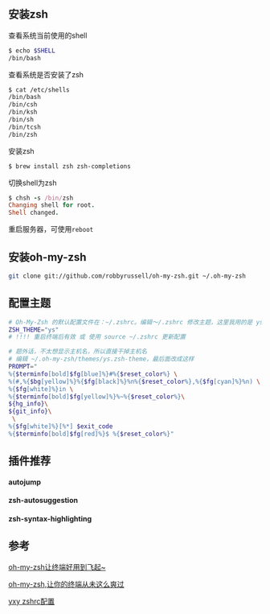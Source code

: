 

## 安装zsh

查看系统当前使用的shell

```bash
$ echo $SHELL 
/bin/bash
```

查看系统是否安装了zsh

```bash
$ cat /etc/shells 
/bin/bash
/bin/csh
/bin/ksh
/bin/sh
/bin/tcsh
/bin/zsh
```

安装zsh

```bash
$ brew install zsh zsh-completions
```

切换shell为zsh

```ruby
$ chsh -s /bin/zsh
Changing shell for root.
Shell changed.
```

重启服务器，可使用`reboot`

## 安装oh-my-zsh

```bash
git clone git://github.com/robbyrussell/oh-my-zsh.git ~/.oh-my-zsh
```

## 配置主题

```sh
# Oh-My-Zsh 的默认配置文件在：~/.zshrc。编辑～/.zshrc 修改主题，这里我用的是 ys 主题，更多主体看[这里](https://github.com/robbyrussell/oh-my-zsh/wiki/Themes)，直接修改即可，无需下载
ZSH_THEME="ys"
# !!!! 重启终端后有效 或 使用 source ~/.zshrc 更新配置

# 题外话，不太想显示主机名，所以直接干掉主机名
# 编辑 ~/.oh-my-zsh/themes/ys.zsh-theme，最后面改成这样
PROMPT="
%{$terminfo[bold]$fg[blue]%}#%{$reset_color%} \
%(#,%{$bg[yellow]%}%{$fg[black]%}%n%{$reset_color%},%{$fg[cyan]%}%n) \
%{$fg[white]%}in \
%{$terminfo[bold]$fg[yellow]%}%~%{$reset_color%}\
${hg_info}\
${git_info}\
 \
%{$fg[white]%}[%*] $exit_code
%{$terminfo[bold]$fg[red]%}$ %{$reset_color%}"
```

## 插件推荐

#### autojump

#### zsh-autosuggestion

#### zsh-syntax-highlighting

## 参考

[oh-my-zsh让终端好用到飞起~](https://juejin.im/post/5d773da76fb9a06aff5e9a99)

[oh-my-zsh,让你的终端从未这么爽过](https://www.jianshu.com/p/d194d29e488c)

[yxy zshrc配置](https://github.com/xy24/dotfiles/blob/master/osx/zshrc)

